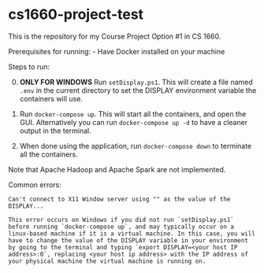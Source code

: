 # cs1660-project-test
This is the repository for my Course Project Option #1 in CS 1660.

Prerequisites for running:
    - Have Docker installed on your machine

Steps to run:

0. **ONLY FOR WINDOWS** Run `setDisplay.ps1`. This will create a file named `.env` in the current directory to set the DISPLAY environment variable the containers will use.

1. Run `docker-compose up`. This will start all the containers, and open the GUI. Alternatively you can run `docker-compose up -d` to have a cleaner output in the terminal.

2. When done using the application, run `docker-compose down` to terminate all the containers.

Note that Apache Hadoop and Apache Spark are not implemented.

Common errors:

    Can't connect to X11 Window server using "" as the value of the DISPLAY...

    This error occurs on Windows if you did not run `setDisplay.ps1` before running `docker-compose up`, and may typically occur on a linux-based machine if it is a virtual machine. In this case, you will have to change the value of the DISPLAY variable in your environment by going to the terminal and typing `export DISPLAY=<your host IP address>:0`, replacing <your host ip address> with the IP address of your physical machine the virtual machine is running on.
